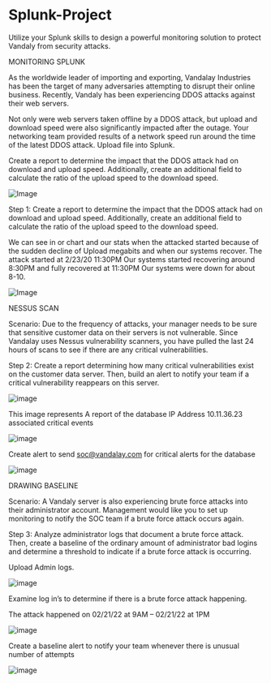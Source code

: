 # Splunk-Project
Utilize your Splunk skills to design a powerful monitoring solution to protect Vandaly from security attacks.

MONITORING SPLUNK

As the worldwide leader of importing and exporting, Vandalay Industries has been the target of many adversaries attempting to disrupt their online business. Recently, Vandaly has been experiencing DDOS attacks against their web servers.

Not only were web servers taken offline by a DDOS attack, but upload and download speed were also significantly impacted after the outage. Your networking team provided results of a network speed run around the time of the latest DDOS attack.
Upload file into Splunk.

Create a report to determine the impact that the DDOS attack had on download and upload speed. Additionally, create an additional field to calculate the ratio of the upload speed to the download speed.

![Image](https://user-images.githubusercontent.com/98360708/185762541-914fd67f-fe2b-43b2-8f1f-8b42666291d4.png)

Step 1: Create a report to determine the impact that the DDOS attack had on download and upload speed. Additionally, create an additional field to calculate the ratio of the upload speed to the download speed.

We can see in or chart and our stats when the attacked started because of the sudden decline of Upload megabits and when our systems recover.
The attack started at 2/23/20 11:30PM
Our systems started recovering around 8:30PM and fully recovered at 11:30PM
Our systems were down for about 8-10.

![Image](https://user-images.githubusercontent.com/98360708/185762640-1564fa91-21c5-46ef-8028-56c7b255e37c.png)


NESSUS SCAN

Scenario: Due to the frequency of attacks, your manager needs to be sure that sensitive customer data on their servers is not vulnerable. Since Vandalay uses Nessus vulnerability scanners, you have pulled the last 24 hours of scans to see if there are any critical vulnerabilities.

Step 2: Create a report determining how many critical vulnerabilities exist on the customer data server. Then, build an alert to notify your team if a critical vulnerability reappears on this server.

![image](https://user-images.githubusercontent.com/98360708/185764177-6f329912-e692-4c0e-b418-3af2312d4acb.png)

This image represents A report of the database IP Address 10.11.36.23 associated critical events

![image](https://user-images.githubusercontent.com/98360708/185764184-5a3b9ca3-ea1d-42e3-9902-2fbb9fc67f4f.png)

Create alert to send soc@vandalay.com for critical alerts for the database

![image](https://user-images.githubusercontent.com/98360708/185764195-f0638012-0ac3-4a61-80f4-9afc6736f57f.png)


DRAWING BASELINE

Scenario: A Vandaly server is also experiencing brute force attacks into their administrator account. Management would like you to set up monitoring to notify the SOC team if a brute force attack occurs again.

Step 3: Analyze administrator logs that document a brute force attack. Then, create a baseline of the ordinary amount of administrator bad logins and determine a threshold to indicate if a brute force attack is occurring.

Upload Admin logs.

![image](https://user-images.githubusercontent.com/98360708/185764219-74aab28d-ff16-4250-a784-e755d426f6fc.png)

Examine log in’s to determine if there is a brute force attack happening.

The attack happened on 02/21/22 at 9AM – 02/21/22 at 1PM

![image](https://user-images.githubusercontent.com/98360708/185764226-c5656b63-7967-483d-9bec-a34b202e0555.png)

Create a baseline alert to notify your team whenever there is unusual number of attempts

![image](https://user-images.githubusercontent.com/98360708/185764229-3bed329c-e946-430e-b323-ee8f0507d623.png)
